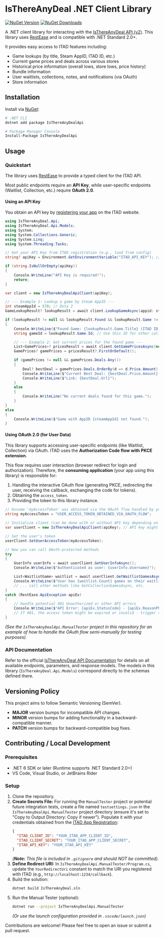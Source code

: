 # IsThereAnyDeal .NET Client Library

[![NuGet Version](https://img.shields.io/nuget/v/IsThereAnyDealApi.svg)](https://www.nuget.org/packages/IsThereAnyDealApi/)
[![NuGet Downloads](https://img.shields.io/nuget/dt/IsThereAnyDealApi.svg)](https://www.nuget.org/packages/IsThereAnyDealApi/)

A .NET client library for interacting with the [IsThereAnyDeal API (v2)](https://api-docs.itad.rekt.net/). This library uses [RestEase](https://github.com/canton7/RestEase) and is compatible with .NET Standard 2.0+.

It provides easy access to ITAD features including:
* Game lookups (by title, Steam AppID, ITAD ID, etc.)
* Current game prices and deals across various stores
* Historical price information (overall lows, store lows, price history)
* Bundle information
* User waitlists, collections, notes, and notifications (via OAuth)
* Store information

## Installation

Install via [NuGet](https://www.nuget.org/packages/IsThereAnyDealApi/):

```bash
# .NET CLI
dotnet add package IsThereAnyDealApi

# Package Manager Console
Install-Package IsThereAnyDealApi
```

## Usage

### Quickstart

The library uses [RestEase](https://github.com/canton7/RestEase) to provide a typed client for the ITAD API.

Most public endpoints require an **API Key**, while user-specific endpoints (Waitlist, Collection, etc.) require **OAuth 2.0**.

#### Using an API Key

You obtain an API key by [registering your app](https://isthereanydeal.com/apps/my/) on the ITAD website.

```csharp
using IsThereAnyDeal.Api;
using IsThereAnyDeal.Api.Models;
using System;
using System.Collections.Generic;
using System.Linq;
using System.Threading.Tasks;

// Get your API Key from ITAD registration (e.g., load from config)
string? apiKey = Environment.GetEnvironmentVariable("ITAD_API_KEY"); // Or load from elsewhere

if (string.IsNullOrEmpty(apiKey))
{
    Console.WriteLine("API Key is required!");
    return;
}

var client = new IsThereAnyDealApiClient(apiKey);

// --- Example 1: Lookup a game by Steam AppID ---
int steamAppId = 570; // Dota 2
GameLookupResult? lookupResult = await client.LookupGameAsync(appid: steamAppId);

if (lookupResult != null && lookupResult.Found && lookupResult.Game != null)
{
    Console.WriteLine($"Found Game: {lookupResult.Game.Title} (ITAD ID: {lookupResult.Game.Id})");
    string gameId = lookupResult.Game.Id; // Use this ID for other calls

    // --- Example 2: Get current prices for the found game ---
    List<GamePrices>? pricesResult = await client.GetGamePricesAsync(new List<string> { gameId }, country: "US");
    GamePrices? gamePrices = pricesResult?.FirstOrDefault();

    if (gamePrices != null && gamePrices.Deals.Any())
    {
        Deal? bestDeal = gamePrices.Deals.OrderBy(d => d.Price.Amount).First();
        Console.WriteLine($"Current Best Deal: {bestDeal.Price.Amount} {bestDeal.Price.Currency} at {bestDeal.Shop.Name} ({bestDeal.Cut}% off)");
        Console.WriteLine($"Link: {bestDeal.Url}");
    }
    else
    {
        Console.WriteLine("No current deals found for this game.");
    }
}
else
{
    Console.WriteLine($"Game with AppID {steamAppId} not found.");
}
```

#### Using OAuth 2.0 (for User Data)

This library supports accessing user-specific endpoints (like Waitlist, Collection) via OAuth. ITAD uses the **Authorization Code flow with PKCE extension**.

This flow requires user interaction (browser redirect for login and authorization). Therefore, the **consuming application** (your app using this library) is responsible for:

1.  Handling the interactive OAuth flow (generating PKCE, redirecting the user, receiving the callback, exchanging the code for tokens).
2.  Obtaining the `access_token`.
3.  Providing the token to this library instance.

```csharp
// Assume 'myAccessToken' was obtained via the OAuth flow handled by your application
string myAccessToken = "USER_ACCESS_TOKEN_OBTAINED_VIA_OAUTH_FLOW";

// Initialize client (can be done with or without API key depending on needs)
var userClient = new IsThereAnyDealApiClient(apiKey); // API key might still be needed for other calls

// Set the user's token
userClient.SetUserAccessToken(myAccessToken);

// Now you can call OAuth-protected methods
try
{
    UserInfo userInfo = await userClient.GetUserInfoAsync();
    Console.WriteLine($"Authenticated as user: {userInfo.Username}");

    List<WaitlistGame> waitlist = await userClient.GetWaitlistGamesAsync();
    Console.WriteLine($"User has {waitlist.Count} games on their waitlist.");
    // ... call other methods like GetCollectionGamesAsync, etc.
}
catch (RestEase.ApiException apiEx)
{
    // Handle potential 401 Unauthorized or other API errors
    Console.WriteLine($"API Error: {apiEx.StatusCode} - {apiEx.ReasonPhrase}");
    // If 401, the access token might be expired or invalid - trigger refresh token flow
}
```

*(See the `IsThereAnyDealApi.ManualTester` project in this repository for an example of how to handle the OAuth flow semi-manually for testing purposes).*

### API Documentation

Refer to the official [IsThereAnyDeal API Documentation](https://api-docs.itad.rekt.net/) for details on all available endpoints, parameters, and response models. The models in this library (`IsThereAnyDeal.Api.Models`) correspond directly to the schemas defined there.

## Versioning Policy

This project aims to follow Semantic Versioning (SemVer).
* **MAJOR** version bumps for incompatible API changes.
* **MINOR** version bumps for adding functionality in a backward-compatible manner.
* **PATCH** version bumps for backward-compatible bug fixes.

## Contributing / Local Development

### Prerequisites

* .NET 6 SDK or later (Runtime supports .NET Standard 2.0+)
* VS Code, Visual Studio, or JetBrains Rider

### Setup

1.  Clone the repository.
2.  **Create Secrets File:** For running the `ManualTester` project or potential future integration tests, create a file named `testsettings.json` in the `IsThereAnyDealApi.ManualTester` project directory (ensure it's set to "Copy to Output Directory: Copy if newer"). Populate it with your credentials obtained from the [ITAD App Registration](https://isthereanydeal.com/apps/my/):
    ```json
    {
      "ITAD_CLIENT_ID": "YOUR_ITAD_APP_CLIENT_ID",
      "ITAD_CLIENT_SECRET": "YOUR_ITAD_APP_CLIENT_SECRET",
      "ITAD_API_KEY": "YOUR_ITAD_API_KEY"
    }
    ```
    *(**Note:** This file is included in `.gitignore` and should NOT be committed).*
3.  **Define Redirect URI:** In `IsThereAnyDealApi.ManualTester/Program.cs`, update the `YourRedirectUri` constant to match the URI you registered with ITAD (e.g., `http://localhost:1234/callback`).
4.  Build the solution:
    ```bash
    dotnet build IsThereAnyDeal.sln
    ```
5.  Run the Manual Tester (optional):
    ```bash
    dotnet run --project IsThereAnyDealApi.ManualTester
    ```
    *(Or use the launch configuration provided in `.vscode/launch.json`)*

Contributions are welcome! Please feel free to open an issue or submit a pull request.